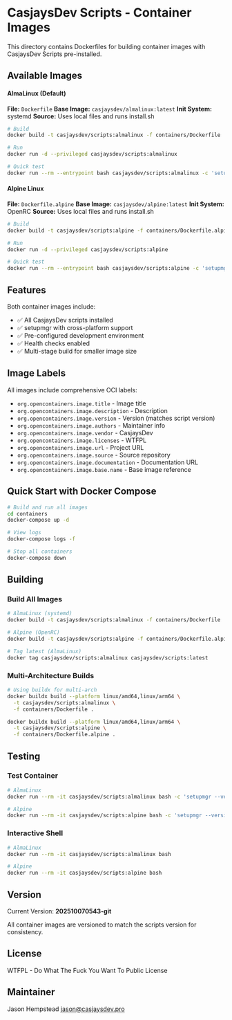 # CasjaysDev Scripts - Container Images

This directory contains Dockerfiles for building container images with CasjaysDev Scripts pre-installed.

## Available Images

#### AlmaLinux (Default)
**File:** `Dockerfile`
**Base Image:** `casjaysdev/almalinux:latest`
**Init System:** systemd
**Source:** Uses local files and runs install.sh

```bash
# Build
docker build -t casjaysdev/scripts:almalinux -f containers/Dockerfile .

# Run
docker run -d --privileged casjaysdev/scripts:almalinux

# Quick test
docker run --rm --entrypoint bash casjaysdev/scripts:almalinux -c 'setupmgr --version'
```

#### Alpine Linux
**File:** `Dockerfile.alpine`
**Base Image:** `casjaysdev/alpine:latest`
**Init System:** OpenRC
**Source:** Uses local files and runs install.sh

```bash
# Build
docker build -t casjaysdev/scripts:alpine -f containers/Dockerfile.alpine .

# Run
docker run -d --privileged casjaysdev/scripts:alpine

# Quick test
docker run --rm --entrypoint bash casjaysdev/scripts:alpine -c 'setupmgr --version'
```

## Features

Both container images include:
- ✅ All CasjaysDev scripts installed
- ✅ setupmgr with cross-platform support
- ✅ Pre-configured development environment
- ✅ Health checks enabled
- ✅ Multi-stage build for smaller image size

## Image Labels

All images include comprehensive OCI labels:
- `org.opencontainers.image.title` - Image title
- `org.opencontainers.image.description` - Description
- `org.opencontainers.image.version` - Version (matches script version)
- `org.opencontainers.image.authors` - Maintainer info
- `org.opencontainers.image.vendor` - CasjaysDev
- `org.opencontainers.image.licenses` - WTFPL
- `org.opencontainers.image.url` - Project URL
- `org.opencontainers.image.source` - Source repository
- `org.opencontainers.image.documentation` - Documentation URL
- `org.opencontainers.image.base.name` - Base image reference

## Quick Start with Docker Compose

```bash
# Build and run all images
cd containers
docker-compose up -d

# View logs
docker-compose logs -f

# Stop all containers
docker-compose down
```

## Building

### Build All Images
```bash
# AlmaLinux (systemd)
docker build -t casjaysdev/scripts:almalinux -f containers/Dockerfile .

# Alpine (OpenRC)
docker build -t casjaysdev/scripts:alpine -f containers/Dockerfile.alpine .

# Tag latest (AlmaLinux)
docker tag casjaysdev/scripts:almalinux casjaysdev/scripts:latest
```

### Multi-Architecture Builds
```bash
# Using buildx for multi-arch
docker buildx build --platform linux/amd64,linux/arm64 \
  -t casjaysdev/scripts:almalinux \
  -f containers/Dockerfile .

docker buildx build --platform linux/amd64,linux/arm64 \
  -t casjaysdev/scripts:alpine \
  -f containers/Dockerfile.alpine .
```

## Testing

### Test Container
```bash
# AlmaLinux
docker run --rm -it casjaysdev/scripts:almalinux bash -c 'setupmgr --version'

# Alpine
docker run --rm -it casjaysdev/scripts:alpine bash -c 'setupmgr --version'
```

### Interactive Shell
```bash
# AlmaLinux
docker run --rm -it casjaysdev/scripts:almalinux bash

# Alpine
docker run --rm -it casjaysdev/scripts:alpine bash
```

## Version

Current Version: **202510070543-git**

All container images are versioned to match the scripts version for consistency.

## License

WTFPL - Do What The Fuck You Want To Public License

## Maintainer

Jason Hempstead <jason@casjaysdev.pro>
